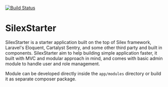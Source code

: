 [![Build Status](https://travis-ci.org/xsanisty/SilexStarter.svg?branch=develop)](https://travis-ci.org/xsanisty/SilexStarter)


# SilexStarter

SilexStarter is a starter application built on the top of Silex framework, Laravel's Eloquent, Cartalyst Sentry, and some other third party and built in components.
SilexStarter aim to help building simple application faster, it built with MVC and modular approach in mind, and comes with basic admin module to handle user and role management.

Module can be developed directly inside the ```app/modules``` directory or build it as separate composer package.


